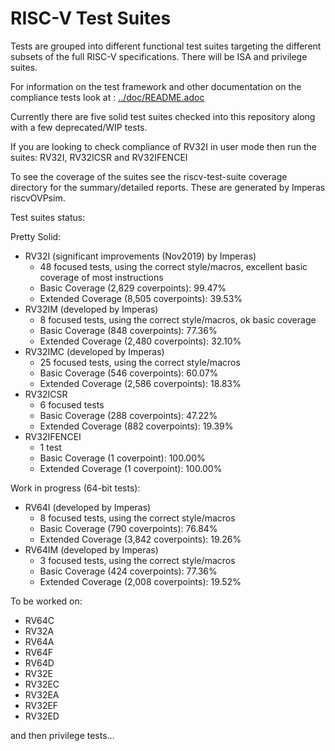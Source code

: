 # RISC-V Test Suites

Tests are grouped into different functional test suites targeting the different subsets of the full RISC-V specifications.  There will be ISA and privilege suites.

For information on the test framework and other documentation on the compliance tests look at : [../doc/README.adoc](../doc/README.adoc) 

Currently there are five solid test suites checked into this repository along with a few deprecated/WIP tests. 

If you are looking to check compliance of RV32I in user mode then run the suites: RV32I, RV32ICSR and RV32IFENCEI

To see the coverage of the suites see the riscv-test-suite coverage directory for the summary/detailed reports. These are generated by Imperas riscvOVPsim.

Test suites status:

Pretty Solid:
* RV32I (significant improvements (Nov2019) by Imperas)
    * 48 focused tests, using the correct style/macros, excellent basic coverage of most instructions
    * Basic Coverage (2,829 coverpoints): 99.47%
    * Extended Coverage (8,505 coverpoints): 39.53%
* RV32IM (developed by Imperas)
    * 8 focused tests, using the correct style/macros, ok basic coverage
    * Basic Coverage (848 coverpoints): 77.36%
    * Extended Coverage (2,480 coverpoints): 32.10%
* RV32IMC (developed by Imperas)
    * 25 focused tests, using the correct style/macros
    * Basic Coverage (546 coverpoints): 60.07%
    * Extended Coverage (2,586 coverpoints): 18.83%
* RV32ICSR
    * 6 focused tests
    * Basic Coverage (288 coverpoints): 47.22%
    * Extended Coverage (882 coverpoints): 19.39%
* RV32IFENCEI
    * 1 test
    * Basic Coverage (1 coverpoint): 100.00%
    * Extended Coverage (1 coverpoint): 100.00%
    
Work in progress (64-bit tests):
* RV64I (developed by Imperas)
    * 8 focused tests, using the correct style/macros
    * Basic Coverage (790 coverpoints): 76.84%
    * Extended Coverage (3,842 coverpoints): 19.26%
* RV64IM (developed by Imperas)
    * 3 focused tests, using the correct style/macros
    * Basic Coverage (424 coverpoints): 77.36%
    * Extended Coverage (2,008 coverpoints): 19.52%

To be worked on:
* RV64C
* RV32A
* RV64A
* RV64F
* RV64D
* RV32E
* RV32EC
* RV32EA
* RV32EF
* RV32ED

and then privilege tests...
